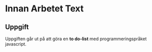 # Innan Arbetet Text

## Uppgift

Uppgiften går ut på att göra en **to do-list** med programmeringspråket javascript.